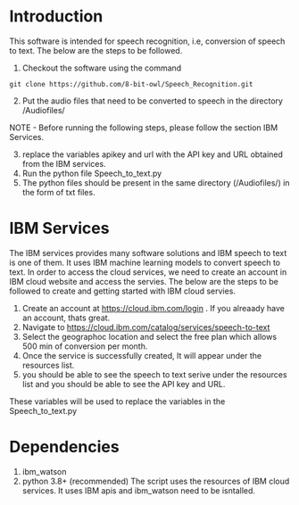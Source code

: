 # Introduction

This software is intended for speech recognition, i.e, conversion of speech to text.
The below are the steps to be followed. 

1. Checkout the software using the command 
```
git clone https://github.com/8-bit-owl/Speech_Recognition.git
```
2. Put the audio files that need to be converted to speech in the directory /Audiofiles/

NOTE - Before running the following steps, please follow the section IBM Services.

3. replace the variables apikey and url with the API key and URL obtained from the IBM services.
4. Run the python file Speech_to_text.py
5. The python files should be present in the same directory (/Audiofiles/) in the form of txt files.



# IBM Services

The IBM services provides many software solutions and IBM speech to text is one of them. It uses IBM machine learning models to convert speech to text.
In order to access the cloud services, we need to create an account in IBM cloud website and access the servies. The below are the steps to be followed to create and getting started with IBM cloud servies. 

1. Create an account at https://cloud.ibm.com/login . If you alreaady have an account, thats great.
2. Navigate to https://cloud.ibm.com/catalog/services/speech-to-text
3. Select the geographoc location and select the free plan which allows 500 min of conversion per month.
4. Once the service is successfully created, It will appear under the resources list. 
5. you should be able to see the speech to text serive under the resources list and you should be able to see the API key and URL. 

These variables will be used to replace the variables in the Speech_to_text.py

# Dependencies
1. ibm_watson
2. python 3.8+ (recommended)
The script uses the resources of IBM cloud services. It uses IBM apis and ibm_watson need to be isntalled.
